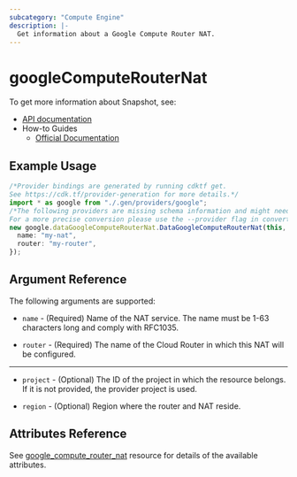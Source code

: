 ```yaml
---
subcategory: "Compute Engine"
description: |-
  Get information about a Google Compute Router NAT.
---
```


# googleComputeRouterNat

To get more information about Snapshot, see:

* [API documentation](https://cloud.google.com/compute/docs/reference/rest/v1/routers)
* How-to Guides
  * [Official Documentation](https://cloud.google.com/router/docs/)

## Example Usage

```typescript
/*Provider bindings are generated by running cdktf get.
See https://cdk.tf/provider-generation for more details.*/
import * as google from "./.gen/providers/google";
/*The following providers are missing schema information and might need manual adjustments to synthesize correctly: google.
For a more precise conversion please use the --provider flag in convert.*/
new google.dataGoogleComputeRouterNat.DataGoogleComputeRouterNat(this, "foo", {
  name: "my-nat",
  router: "my-router",
});

```

## Argument Reference

The following arguments are supported:

*   `name` - (Required) Name of the NAT service. The name must be 1-63 characters long and
    comply with RFC1035.

*   `router` - (Required)
    The name of the Cloud Router in which this NAT will be configured.

***

*   `project` - (Optional) The ID of the project in which the resource belongs.
    If it is not provided, the provider project is used.

*   `region` - (Optional) Region where the router and NAT reside.

## Attributes Reference

See [google\_compute\_router\_nat](https://registry.terraform.io/providers/hashicorp/google/latest/docs/resources/compute_router_nat) resource for details of the available attributes.
